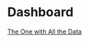 # Dashboard
[The One with All the Data](https://public.tableau.com/app/profile/robin.martin1864/viz/TheOnewithAlltheData/Friends)

